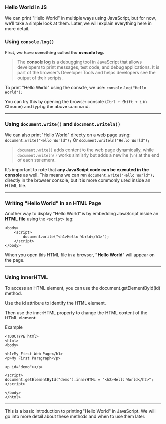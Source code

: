 ### Hello World in JS

We can print "Hello World" in multiple ways using JavaScript, but for now, we’ll take a simple look at them. Later, we will explain everything here in more detail.

### Using `console.log()`

First, we have something called the **console log**.

> The **console log** is a debugging tool in JavaScript that allows developers to print messages, test code, and debug applications. It is part of the browser’s Developer Tools and helps developers see the output of their scripts.

To print "Hello World" using the console, we use:
`console.log("Hello World");`

You can try this by opening the browser console (`Ctrl + Shift + i` in Chrome) and typing the above command.

---

### Using `document.write()` and `document.writeln()`

We can also print "Hello World" directly on a web page using:
`document.write("Hello World");`
Or
`document.writeln("Hello World");`

> `document.write()` adds content to the web page dynamically, while `document.writeln()` works similarly but adds a newline (`\n`) at the end of each statement.

It’s important to note that **any JavaScript code can be executed in the console** as well. This means we can run `document.write("Hello World");` directly in the browser console, but it is more commonly used inside an HTML file.

---

### Writing "Hello World" in an HTML Page

Another way to display "Hello World" is by embedding JavaScript inside an **HTML file** using the `<script>` tag:

``` 
<body>     
	<script>
		document.write("<h1>Hello World</h1>");
	</script>
</body>
```

When you open this HTML file in a browser, **"Hello World"** will appear on the page.

---


### Using innerHTML

To access an HTML element, you can use the document.getElementById(id) method.

Use the id attribute to identify the HTML element.

Then use the innerHTML property to change the HTML content of the HTML element:

Example
```
<!DOCTYPE html>
<html>
<body>

<h1>My First Web Page</h1>
<p>My First Paragraph</p>

<p id="demo"></p>

<script>
document.getElementById("demo").innerHTML = "<h2>Hello World</h2>";
</script>

</body>
</html>
```
---

This is a basic introduction to printing "Hello World" in JavaScript. We will go into more detail about these methods and when to use them later.
